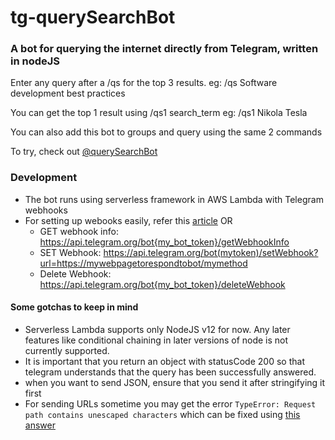 # tg-querySearchBot

### A bot for querying the internet directly from Telegram, written in nodeJS

Enter any query after a /qs for the top 3 results.
eg: /qs Software development best practices

You can get the top 1 result using /qs1 search_term
eg: /qs1 Nikola Tesla

You can also add this bot to groups and query using the same 2 commands

To try, check out [@querySearchBot](https://t.me/querySearchBot)

### Development

- The bot runs using serverless framework in AWS Lambda with Telegram webhooks
- For setting up webooks easily, refer this [article](https://xabaras.medium.com/setting-your-telegram-bot-webhook-the-easy-way-c7577b2d6f72)
  OR
  - GET webhook info: https://api.telegram.org/bot{my_bot_token}/getWebhookInfo
  - SET Webhook: https://api.telegram.org/bot(mytoken)/setWebhook?url=https://mywebpagetorespondtobot/mymethod
  - Delete Webhook: https://api.telegram.org/bot{my_bot_token}/deleteWebhook

#### Some gotchas to keep in mind

- Serverless Lambda supports only NodeJS v12 for now. Any later features like conditional chaining in later versions of node is not currently supported.
- It is important that you return an object with statusCode 200 so that telegram understands that the query has been successfully answered.
- when you want to send JSON, ensure that you send it after stringifying it first
- For sending URLs sometime you may get the error `TypeError: Request path contains unescaped characters` which can be fixed using [this answer](https://stackoverflow.com/a/62437210/11879596)
